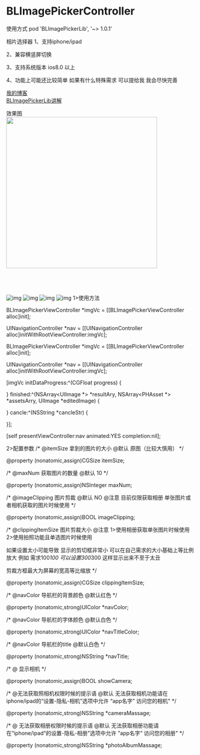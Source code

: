 # BLImagePickerController
使用方式
pod 'BLImagePickerLib', '~> 1.0.1’

相片选择器 
1、支持iphone/ipad 

2、兼容横竖屏切换

3、支持系统版本 ios8.0 以上

4、功能上可能还比较简单 如果有什么特殊需求 可以提给我 我会尽快完善

[我的博客](https://my.oschina.net/iceTear/blog)  
[BLImagePickerLib讲解](https://my.oschina.net/iceTear/blog/1498504)  

效果图
<br>
<img height="400" src="/BLImagePickerController/blob/master/images/list.png" />
<br>
<br>
<br>
<br>
<br>
 ![img](https://github.com/IceTears1/BLImagePickerController/blob/master/images/list.png)
 ![img](https://github.com/IceTears1/BLImagePickerController/blob/master/images/group.png)
 ![img](https://github.com/IceTears1/BLImagePickerController/blob/master/images/109F3CE5F9F780A8AB6A37BBE4E1805F.png)
 ![img](https://github.com/IceTears1/BLImagePickerController/blob/master/images/2B5A8B83A58398B892CFB4A2FC14C9A8.png)
1>使用方法

BLImagePickerViewController *imgVc = [[BLImagePickerViewController alloc]init];

UINavigationController *nav = [[UINavigationController alloc]initWithRootViewController:imgVc];

BLImagePickerViewController *imgVc = [[BLImagePickerViewController alloc]init];

UINavigationController *nav = [[UINavigationController alloc]initWithRootViewController:imgVc];

[imgVc initDataProgress:^(CGFloat progress) {


} finished:^(NSArray<UIImage *> *resultAry, NSArray<PHAsset *> *assetsArry, UIImage *editedImage) {

} cancle:^(NSString *cancleStr) {

}];

[self presentViewController:nav animated:YES completion:nil];

2>配置参数
/*
@itemSize  拿到的图片的大小
@默认 原图（比较大慎用）
*/

@property (nonatomic,assign)CGSize itemSize;

/*
@maxNum  获取图片的数量
@默认 10
*/


@property (nonatomic,assign)NSInteger maxNum;


/*
@imageClipping  图片剪裁
@默认 NO
@注意 目前仅限获取相册 单张图片或者相机获取的图片时候使用
*/


@property (nonatomic,assign)BOOL imageClipping;


/*
@clippingItemSize  图片剪裁大小
@注意
1>使用相册获取单张图片时候使用
2>使用拍照功能且单选图片时候使用

如果设置太小可能导致 显示的剪切框非常小 可以在自己需求的大小基础上等比例放大
例如 需求100*100   可以设置300*300  这样显示出来不至于太丑

剪裁方框最大为屏幕的宽高等比缩放
*/

@property (nonatomic,assign)CGSize clippingItemSize;

/*
@navColor  导航栏的背景颜色
@默认红色
*/

@property (nonatomic,strong)UIColor *navColor;

/*
@navColor  导航栏的字体颜色
@默认白色
*/


@property (nonatomic,strong)UIColor *navTitleColor;

/*
@navColor  导航栏的title
@默认白色
*/


@property (nonatomic,strong)NSString *navTitle;

/*
@ 显示相机
*/


@property (nonatomic,assign)BOOL showCamera;


/*
@无法获取照相机权限时候的提示语
@默认
无法获取相机功能请在iphone/ipad的“设置-隐私-相机”选项中允许 “app名字” 访问您的相机"
*/

@property (nonatomic,strong)NSString *cameraMassage;

/*
@ 无法获取相册权限时候的提示语
@默认
无法获取相册功能请在“iphone/ipad“的设置-隐私-相册”选项中允许 ”app名字“ 访问您的相册"
*/

@property (nonatomic,strong)NSString *photoAlbumMassage;
